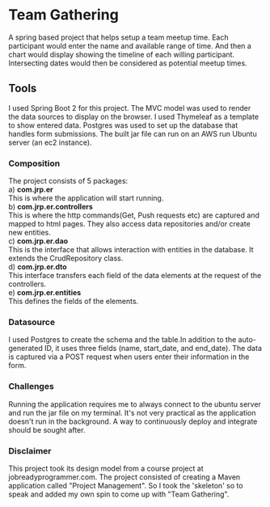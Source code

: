 # Team Gathering
 A spring based project that helps setup a team meetup time.
 Each participant would enter the name and available range of time.
 And then a chart would display showing the timeline of each willing participant.
 Intersecting dates would then be considered as potential meetup times.

## Tools
 I used Spring Boot 2 for this project. The MVC model was used to render
 the data sources to display on the browser. I used Thymeleaf as a template
 to show entered data.
 Postgres was used to set up the database that handles form submissions.
 The built jar file can run on an AWS run Ubuntu server (an ec2 instance).
 
### Composition
 The project consists of 5 packages:\
  a) **com.jrp.er**  
		This is where the application will start running.\
  b) **com.jrp.er.controllers**  
		This is where the http commands(Get, Push requests etc) are captured and mapped to html pages.
		They also access data repositories and/or create new entities.\
  c) **com.jrp.er.dao**  
		This is the interface that allows interaction with entities in the database. It extends the
		CrudRepository class.\
  d) **com.jrp.er.dto**  
		This interface transfers each field of the data elements at the request of the controllers.\
  e) **com.jrp.er.entities**  
		This defines the fields of the elements.
	  
	  
### Datasource
 I used Postgres to create the schema and the table.In addition to the
 auto-generated ID, it uses three fields (name, start_date, and end_date).
 The data is captured via a POST request when users enter their information in the form.
   
 
### Challenges
 Running the application requires me to always connect to the ubuntu server and run the jar
 file on my terminal. It's not very practical as the application doesn't run in the
 background. A way to continuously deploy and integrate should be sought after.
 
### Disclaimer
 This project took its design model from a course project at jobreadyprogrammer.com. The project consisted
 of creating a Maven application called "Project Management".
 So I took the 'skeleton' so to speak and added my own spin to come up with "Team Gathering".
 
